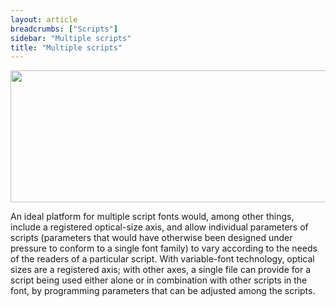```yaml
---
layout: article
breadcrumbs: ["Scripts"]
sidebar: "Multiple scripts"
title: "Multiple scripts"
---
```

<img alt="" src="https://lh6.googleusercontent.com/WqtUxZPhobNjx2wskNJCh5xBHDlwc4Gr_Mb4GqIQ0qOXw9KhUziCxOJ4fXj1jmI84j2zM4GxMGve4xp3Gm48wD4Wi75CMkWoqigZ6pRX3Pv29cIa6zJYibaHCmVegrwaKA" style="width: 624.00px; height: 210.67px; margin-left: 0.00px; margin-top: 0.00px; transform: rotate(0.00rad) translateZ(0px); -webkit-transform: rotate(0.00rad) translateZ(0px);" title="">

An ideal platform for multiple script fonts would, among other things, include a registered optical-size axis, and allow individual parameters of scripts (parameters that would have otherwise been designed under pressure to conform to a single font family) to vary according to the needs of the readers of a particular script. With variable-font technology, optical sizes are a registered axis; with other axes, a single file can provide for a script being used either alone or in combination with other scripts in the font, by programming parameters that can be adjusted among the scripts.
